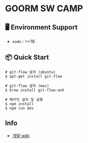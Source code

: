 # GOORM SW CAMP

## 🖥 Environment Support

- `node` : >=16

## 📦 Quick Start

```shell
# git-flow 설치 (ubuntu)
$ apt-get install git-flow

# git-flow 설치 (mac)
$ brew install git-flow-avh

# 패키지 설치 및 실행
$ npm install
$ npm run dev
```

## Info

- [개발 wiki](https://www.notion.so/goorm/LMS-SWCAMP-ebfcc7c0b7ca4fbf86820556efc7bad4)
